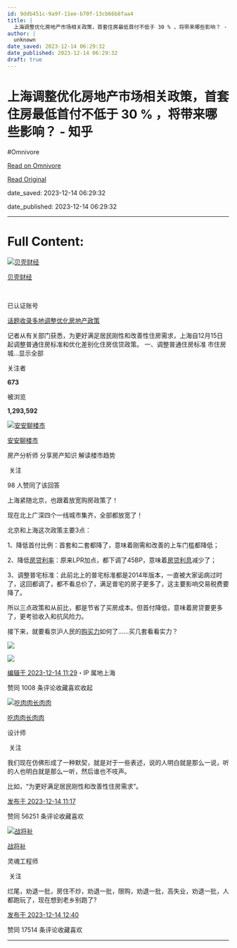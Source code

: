 ```yaml
---
id: 9ddb451c-9a9f-11ee-b70f-13cb66b8faa4
title: |
  上海调整优化房地产市场相关政策，首套住房最低首付不低于 30 % ，将带来哪些影响？ - 知乎
author: |
  unknown
date_saved: 2023-12-14 06:29:32
date_published: 2023-12-14 06:29:32
draft: true
---
```


# 上海调整优化房地产市场相关政策，首套住房最低首付不低于 30 % ，将带来哪些影响？ - 知乎
#Omnivore

[Read on Omnivore](https://omnivore.app/me/30-18c693448a4)

[Read Original](https://www.zhihu.com/question/634852751/answer/3325765882)

date_saved: 2023-12-14 06:29:32

date_published: 2023-12-14 06:29:32

--- 

# Full Content: 

[![贝壳财经](https://proxy-prod.omnivore-image-cache.app/0x0,sU76jxh4QDYgzLn4noBfz-dqRmbjUpnombWov0d6FJUg/https://picx.zhimg.com/v2-91be4261faa0b0951794548f9cd528f2_l.jpg?source=1def8aca)](https://www.zhihu.com/org/xin-jing-bao-jing-ji-xin-wen)

[贝壳财经](https://www.zhihu.com/org/xin-jing-bao-jing-ji-xin-wen)

[​](https://www.zhihu.com/question/48510028)

已认证账号

[话题收录多地调整优化房地产政策](https://www.zhihu.com/topic/28217424)

记者从有关部门获悉，为更好满足居民刚性和改善性住房需求，上海自12月15日起调整普通住房标准和优化差别化住房信贷政策。 一、调整普通住房标准 市住房城…显示全部 ​

关注者

**673**

被浏览

**1,293,592**

[![安安聊楼市](https://proxy-prod.omnivore-image-cache.app/0x0,s3k1srLSQTKsmCF6eeUMaJ47yLocC2YLV1dQF0EdyDlU/https://pic1.zhimg.com/v2-c76c883a149f7428ff6233ad0eec3be0_l.jpg?source=2c26e567)](https://www.zhihu.com/people/hhhhclaire)

[安安聊楼市](https://www.zhihu.com/people/hhhhclaire)

房产分析师 分享房产知识 解读楼市趋势

​ 关注

98 人赞同了该回答

上海紧随北京，也跟着放宽购房政策了！

现在北上广深四个一线城市集齐，全部都放宽了！

北京和上海这次政策主要3点：

1、降低首付比例：首套和二套都降了，意味着刚需和改善的上车门槛都降低；

2、降低[房贷利率](https://www.zhihu.com/search?q=%E6%88%BF%E8%B4%B7%E5%88%A9%E7%8E%87&search%5Fsource=Entity&hybrid%5Fsearch%5Fsource=Entity&hybrid%5Fsearch%5Fextra=%7B%22sourceType%22%3A%22answer%22%2C%22sourceId%22%3A3325765882%7D)：原来LPR加点，都下调了45BP，意味着[房贷利息](https://www.zhihu.com/search?q=%E6%88%BF%E8%B4%B7%E5%88%A9%E6%81%AF&search%5Fsource=Entity&hybrid%5Fsearch%5Fsource=Entity&hybrid%5Fsearch%5Fextra=%7B%22sourceType%22%3A%22answer%22%2C%22sourceId%22%3A3325765882%7D)减少了；

3、调整普宅标准：此前北上的普宅标准都是2014年版本，一直被大家诟病过时了，这回都调了，都不看总价了，满足普宅的房子更多了，这主要影响交易税费要降了。

所以三点政策和从前比，都是节省了买房成本。但首付降低，意味着房贷要更多了，更考验收入和抗风险力。

接下来，就要看京沪人民的[购买力](https://www.zhihu.com/search?q=%E8%B4%AD%E4%B9%B0%E5%8A%9B&search%5Fsource=Entity&hybrid%5Fsearch%5Fsource=Entity&hybrid%5Fsearch%5Fextra=%7B%22sourceType%22%3A%22answer%22%2C%22sourceId%22%3A3325765882%7D)如何了……买几套看看实力？

![](https://proxy-prod.omnivore-image-cache.app/468x507,skE0wSLsZLaOzqb7ar2OiZR6FF-Yw0d5VYXadFeiqnKI/https://picx.zhimg.com/50/v2-56c4e1913dda64d65ea22d9ecf5e455f_720w.jpg?source=2c26e567)

![](https://proxy-prod.omnivore-image-cache.app/519x504,ssLMXhrlPoeHWtZCbRo8AC9cb7905sQ9gSGSO94mquRg/https://pic1.zhimg.com/50/v2-711a323870f30074014dfb9c1fa40a62_720w.jpg?source=2c26e567)

[编辑于 2023-12-14 11:29](https://www.zhihu.com/question/634852751/answer/3325765882)・IP 属地上海

​赞同 100​​8 条评论​收藏​喜欢收起​

[![吃肉肉长肉肉](https://proxy-prod.omnivore-image-cache.app/0x0,sWVS3Pc3iMyKfH5IGJdIXIWpmn2mjHasrHv0jXMXtp3M/https://picx.zhimg.com/v2-6f17ef652e8839ec38aa30f1f84525df_l.jpg?source=1def8aca)](https://www.zhihu.com/people/openfish-26)

[吃肉肉长肉肉](https://www.zhihu.com/people/openfish-26)

设计师

​ 关注

我们现在仿佛形成了一种默契，就是对于一些表述，说的人明白就是那么一说，听的人也明白就是那么一听，然后谁也不吱声。

比如，“为更好满足居民刚性和改善性住房需求”。

[发布于 2023-12-14 11:17](https://www.zhihu.com/question/634852751/answer/3325754135)

​赞同 562​​51 条评论​收藏​喜欢

[![战将祉](https://proxy-prod.omnivore-image-cache.app/0x0,sfzvUSWGhZmudBV26oKm2t9qzGPegUZvLuPlI0gf5VsQ/https://pic1.zhimg.com/v2-e71e89bd6e717c8a49022ccc1f6b4f14_l.jpg?source=1def8aca)](https://www.zhihu.com/people/zhang-jian-98-85)

[战将祉](https://www.zhihu.com/people/zhang-jian-98-85)

灵魂工程师

​ 关注

烂尾，劝退一批，房住不炒，劝退一批，限购，劝退一批，高失业，劝退一批，人都跑玩了，现在想到老乡别跑了?

[发布于 2023-12-14 12:40](https://www.zhihu.com/question/634852751/answer/3325836630)

​赞同 175​​14 条评论​收藏​喜欢

---

